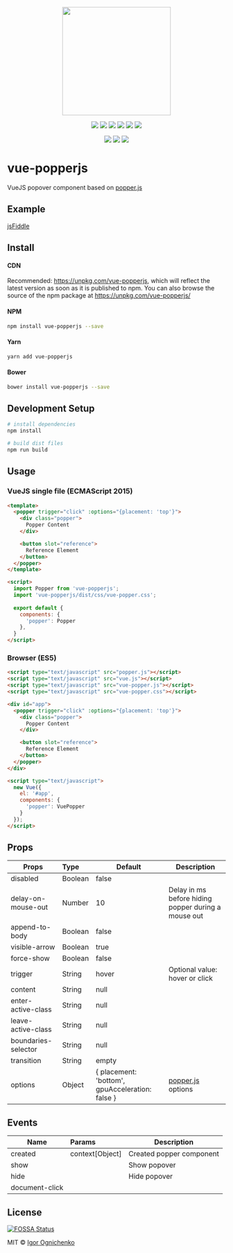 <p align="center">
<img width="250" src="https://cdn.rawgit.com/RobinCK/vue-popper/4431e4cc/doc/logo.png">
</p>

<p align="center">
  <a href="https://travis-ci.org/RobinCK/vue-popper"><img src="https://img.shields.io/travis/RobinCK/vue-popper.svg?style=flat-square"></a>
  <a href="https://github.com/RobinCK/vue-ls"><img src="https://img.shields.io/badge/vuejs-2.x-brightgreen.svg?style=flat-square"></a>
  <a href="https://codeclimate.com/github/RobinCK/vue-popper"><img src="https://img.shields.io/codeclimate/github/RobinCK/vue-popper.svg?style=flat-square"></a>
  <a href="https://www.npmjs.com/package/vue-popperjs"><img src="https://img.shields.io/npm/dt/vue-popperjs.svg?style=flat-square"></a>
  <a href="https://david-dm.org/RobinCK/vue-popper"><img src="https://david-dm.org/RobinCK/vue-popper.svg?style=flat-square"></a>
  <a href="https://david-dm.org/RobinCK/vue-popper?type=dev"><img src="https://david-dm.org/RobinCK/vue-popper/dev-status.svg?style=flat-square"></a>
</p>  
  
<p align="center">
  <a href="https://github.com/RobinCK/vue-popper"><img src="https://img.shields.io/bower/v/vue-popperjs.svg?style=flat-square"></a>
  <a href="https://github.com/RobinCK/vue-popper"><img src="https://img.shields.io/npm/v/vue-popperjs.svg?style=flat-square"></a>
  <a href="https://github.com/RobinCK/vue-popper/blob/master/LICENSE"><img src="https://img.shields.io/npm/l/vue-popperjs.svg?style=flat-square"></a>

</p>

# vue-popperjs
VueJS popover component based on <a href="https://popper.js.org/">popper.js</a>

## Example

[jsFiddle](https://jsfiddle.net/Robin_ck/1espngy1/)

## Install
#### CDN

Recommended: https://unpkg.com/vue-popperjs, which will reflect the latest version as soon as it is published to npm. You can also browse the source of the npm package at https://unpkg.com/vue-popperjs/

#### NPM

``` bash
npm install vue-popperjs --save
```

#### Yarn

``` bash
yarn add vue-popperjs
```

#### Bower

``` bash
bower install vue-popperjs --save
```

## Development Setup

``` bash
# install dependencies
npm install

# build dist files
npm run build
```

## Usage

### VueJS single file (ECMAScript 2015)
```html
<template>
  <popper trigger="click" :options="{placement: 'top'}">
    <div class="popper">
      Popper Content
    </div>

    <button slot="reference">
      Reference Element
    </button>
  </popper>
</template>

<script>
  import Popper from 'vue-popperjs';
  import 'vue-popperjs/dist/css/vue-popper.css';
  
  export default {
    components: {
      'popper': Popper
    },
  }
</script> 
```

### Browser (ES5)
```html
<script type="text/javascript" src="popper.js"></script>
<script type="text/javascript" src="vue.js"></script>
<script type="text/javascript" src="vue-popper.js"></script>
<script type="text/javascript" src="vue-popper.css"></script>

<div id="app">
  <popper trigger="click" :options="{placement: 'top'}">
    <div class="popper">
      Popper Content
    </div>

    <button slot="reference">
      Reference Element
    </button>
  </popper>
</div>

<script type="text/javascript">
  new Vue({
    el: '#app',
    components: {
      'popper': VuePopper
    }
  });
</script>
```

## Props

| Props               | Type      | Default                                         | Description  |
| --------------------|:----------| ------------------------------------------------|--------------|
| disabled            | Boolean   | false                                           |   |
| delay-on-mouse-out  | Number    | 10                                              | Delay in ms before hiding popper during a mouse out |
| append-to-body      | Boolean   | false                                           |   |
| visible-arrow       | Boolean   | true                                            |   |
| force-show          | Boolean   | false                                           |   |
| trigger             | String    | hover                                           | Optional value: hover or click  |
| content             | String    | null                                            |   |
| enter-active-class  | String    | null                                            |   |
| leave-active-class  | String    | null                                            |   |
| boundaries-selector | String    | null                                            |   |
| transition          | String    | empty                                           |   |
| options             | Object    | { placement: 'bottom', gpuAcceleration: false } | [popper.js](https://popper.js.org/popper-documentation.html) options  |


## Events
| Name            | Params                   | Description  |
| ----------------|:-------------------------|--------------|
| created         | context[Object]          | Created popper component |
| show            |                          | Show popover |
| hide            |                          | Hide popover |
| document-click  |                          | |

## License
[![FOSSA Status](https://app.fossa.io/api/projects/git%2Bhttps%3A%2F%2Fgithub.com%2FRobinCK%2Fvue-popper.svg?type=large)](https://app.fossa.io/projects/git%2Bhttps%3A%2F%2Fgithub.com%2FRobinCK%2Fvue-popper?ref=badge_large)

MIT © [Igor Ognichenko](https://github.com/RobinCK)
